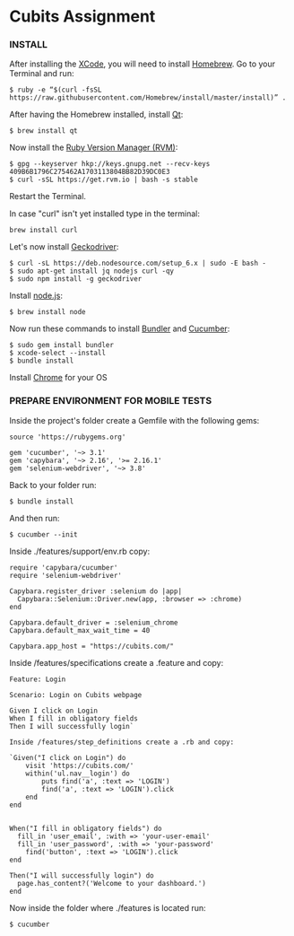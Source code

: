 # Cubits Assignment

### INSTALL 

After installing the [XCode](https://developer.apple.com/xcode/), you will need to install [Homebrew](https://brew.sh/). Go to your Terminal and run:

```
$ ruby -e “$(curl -fsSL https://raw.githubusercontent.com/Homebrew/install/master/install)” .
``` 

After having the Homebrew installed, install [Qt](https://www.qt.io/):

```
$ brew install qt
```

Now install the [Ruby Version Manager (RVM)](https://rvm.io/):

```
$ gpg --keyserver hkp://keys.gnupg.net --recv-keys 409B6B1796C275462A1703113804BB82D39DC0E3
$ curl -sSL https://get.rvm.io | bash -s stable
```

Restart the Terminal.

In case "curl" isn't yet installed type in the terminal: 

```
brew install curl
```

Let's now install [Geckodriver](https://github.com/mozilla/geckodriver/releases):

```
$ curl -sL https://deb.nodesource.com/setup_6.x | sudo -E bash -
$ sudo apt-get install jq nodejs curl -qy
$ sudo npm install -g geckodriver
```

Install [node.js](https://nodejs.org/en/):

```
$ brew install node
```

Now run these commands to install [Bundler](http://bundler.io/) and [Cucumber](https://cucumber.io/):

```
$ sudo gem install bundler
$ xcode-select --install
$ bundle install
```

Install [Chrome](https://www.google.com/chrome/) for your OS

### PREPARE ENVIRONMENT FOR MOBILE TESTS

Inside the project's folder create a Gemfile with the following gems:

```
source 'https://rubygems.org'

gem 'cucumber', '~> 3.1'
gem 'capybara', '~> 2.16', '>= 2.16.1'
gem 'selenium-webdriver', '~> 3.8'
```

Back to your folder run:

```
$ bundle install
```

And then run:

```
$ cucumber --init
```

Inside ./features/support/env.rb copy:

```
require 'capybara/cucumber'
require 'selenium-webdriver'

Capybara.register_driver :selenium do |app|
  Capybara::Selenium::Driver.new(app, :browser => :chrome)
end

Capybara.default_driver = :selenium_chrome
Capybara.default_max_wait_time = 40
 	 
Capybara.app_host = "https://cubits.com/"
```

Inside /features/specifications create a .feature and copy:

```
Feature: Login

Scenario: Login on Cubits webpage   

Given I click on Login
When I fill in obligatory fields
Then I will successfully login`

Inside /features/step_definitions create a .rb and copy:

`Given("I click on Login") do
	visit 'https://cubits.com/'
	within('ul.nav__login') do
		puts find('a', :text => 'LOGIN')
		find('a', :text => 'LOGIN').click
	end
end


When("I fill in obligatory fields") do
  fill_in 'user_email', :with => 'your-user-email'
  fill_in 'user_password', :with => 'your-password'
  	find('button', :text => 'LOGIN').click
end

Then("I will successfully login") do
  page.has_content?('Welcome to your dashboard.')
end
```

Now inside the folder where ./features is located run:

```
$ cucumber
```


